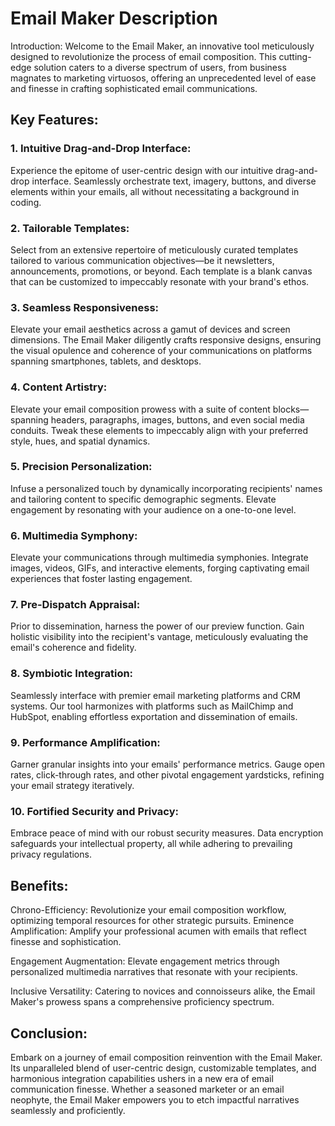 # Email Maker Description
Introduction: Welcome to the Email Maker, an innovative tool meticulously designed to revolutionize the process of email composition. This cutting-edge solution caters to a diverse spectrum of users, from business magnates to marketing virtuosos, offering an unprecedented level of ease and finesse in crafting sophisticated email communications.

## Key Features:
### 1. Intuitive Drag-and-Drop Interface: 
Experience the epitome of user-centric design with our intuitive drag-and-drop interface. Seamlessly orchestrate text, imagery, buttons, and diverse elements within your emails, all without necessitating a background in coding.
### 2. Tailorable Templates: 
Select from an extensive repertoire of meticulously curated templates tailored to various communication objectives—be it newsletters, announcements, promotions, or beyond. Each template is a blank canvas that can be customized to impeccably resonate with your brand's ethos.
### 3. Seamless Responsiveness:
Elevate your email aesthetics across a gamut of devices and screen dimensions. The Email Maker diligently crafts responsive designs, ensuring the visual opulence and coherence of your communications on platforms spanning smartphones, tablets, and desktops.
### 4. Content Artistry:
Elevate your email composition prowess with a suite of content blocks—spanning headers, paragraphs, images, buttons, and even social media conduits. Tweak these elements to impeccably align with your preferred style, hues, and spatial dynamics.
### 5. Precision Personalization:
Infuse a personalized touch by dynamically incorporating recipients' names and tailoring content to specific demographic segments. Elevate engagement by resonating with your audience on a one-to-one level.
### 6. Multimedia Symphony:
Elevate your communications through multimedia symphonies. Integrate images, videos, GIFs, and interactive elements, forging captivating email experiences that foster lasting engagement.
### 7. Pre-Dispatch Appraisal:
Prior to dissemination, harness the power of our preview function. Gain holistic visibility into the recipient's vantage, meticulously evaluating the email's coherence and fidelity.
### 8. Symbiotic Integration:
Seamlessly interface with premier email marketing platforms and CRM systems. Our tool harmonizes with platforms such as MailChimp and HubSpot, enabling effortless exportation and dissemination of emails.
### 9. Performance Amplification:
Garner granular insights into your emails' performance metrics. Gauge open rates, click-through rates, and other pivotal engagement yardsticks, refining your email strategy iteratively.
### 10. Fortified Security and Privacy:
Embrace peace of mind with our robust security measures. Data encryption safeguards your intellectual property, all while adhering to prevailing privacy regulations.

## Benefits:
Chrono-Efficiency:  Revolutionize your email composition workflow, optimizing temporal resources for other strategic pursuits.
Eminence Amplification: Amplify your professional acumen with emails that reflect finesse and sophistication.

Engagement Augmentation: Elevate engagement metrics through personalized multimedia narratives that resonate with your recipients.

Inclusive Versatility: Catering to novices and connoisseurs alike, the Email Maker's prowess spans a comprehensive proficiency spectrum.

## Conclusion:
Embark on a journey of email composition reinvention with the Email Maker. Its unparalleled blend of user-centric design, customizable templates, and harmonious integration capabilities ushers in a new era of email communication finesse. Whether a seasoned marketer or an email neophyte, the Email Maker empowers you to etch impactful narratives seamlessly and proficiently.


